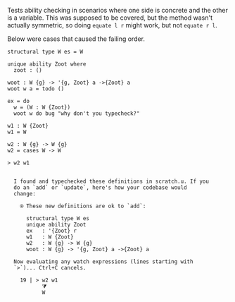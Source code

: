 
Tests ability checking in scenarios where one side is concrete and the other is
a variable. This was supposed to be covered, but the method wasn't actually
symmetric, so doing `equate l r` might work, but not `equate r l`.

Below were cases that caused the failing order.

```unison
structural type W es = W

unique ability Zoot where
  zoot : ()

woot : W {g} -> '{g, Zoot} a ->{Zoot} a
woot w a = todo ()

ex = do
  w = (W : W {Zoot})
  woot w do bug "why don't you typecheck?"

w1 : W {Zoot}
w1 = W

w2 : W {g} -> W {g}
w2 = cases W -> W

> w2 w1
```

```ucm

  I found and typechecked these definitions in scratch.u. If you
  do an `add` or `update`, here's how your codebase would
  change:
  
    ⍟ These new definitions are ok to `add`:
    
      structural type W es
      unique ability Zoot
      ex   : '{Zoot} r
      w1   : W {Zoot}
      w2   : W {g} -> W {g}
      woot : W {g} -> '{g, Zoot} a ->{Zoot} a
  
  Now evaluating any watch expressions (lines starting with
  `>`)... Ctrl+C cancels.

    19 | > w2 w1
           ⧩
           W

```
